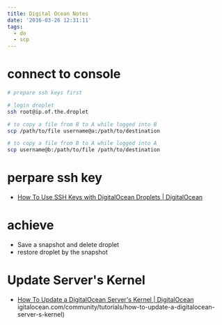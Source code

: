 ```yaml
---
title: Digital Ocean Notes
date: '2016-03-26 12:31:11'
tags:
  - do
  - scp
---
```


# connect to console
```sh
# prepare ssh keys first

# login droplet
ssh root@ip.of.the.droplet

# to copy a file from B to A while logged into B
scp /path/to/file username@a:/path/to/destination

# to copy a file from B to A while logged into A
scp username@b:/path/to/file /path/to/destination
```

# perpare ssh key

- [How To Use SSH Keys with DigitalOcean Droplets | DigitalOcean](https://www.digitalocean.com/community/tutorials/how-to-use-ssh-keys-with-digitalocean-droplets)

# achieve
- Save a snapshot and delete droplet
- restore droplet by the snapshot

# Update Server's Kernel
- [How To Update a DigitalOcean Server's Kernel | DigitalOcean](https://www.digitalocean.com/community/tutorials/how-to-update-a-digitalocean-server-s-kernel) igitalocean.com/community/tutorials/how-to-update-a-digitalocean-server-s-kernel)

